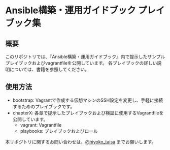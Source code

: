 # Ansible構築・運用ガイドブック プレイブック集
## 概要
このリポジトリでは、『Ansible構築・運用ガイドブック』内で提示したサンプルプレイブックおよびvagrantfileを公開しています。
各プレイブックの詳しい説明については、書籍を参照してください。

## 使用方法
- bootstrap: Vagrantで作成する仮想マシンのSSH設定を変更し、手軽に接続するためのプレイブックです。
- chapterX: 各章で提示したプレイブックおよび検証に使用するVagrantfileを公開しています。
  - vagrant: Vagrantfile
  - playbooks: プレイブックおよびロール

本リポジトリに関するお問い合わせは、[@hiyoko_taisa](https://twitter.com/hiyoko_taisa) までお願いします。
